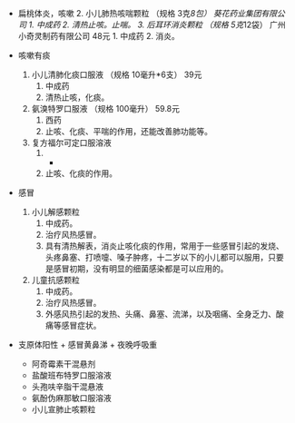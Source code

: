 - 扁桃体炎，咳嗽
    2. 小儿肺热咳喘颗粒 （规格 3克*8包） 葵花药业集团有限公司
        1. 中成药
        2. 清热止咳。止喘。
    3. 后耳环消炎颗粒 （规格 5克*12袋） 广州小奇灵制药有限公司 48元 
        1. 中成药
        2. 消炎。

- 咳嗽有痰
    1. 小儿清肺化痰口服液 （规格 10毫升*6支） 39元
        1. 中成药
        2. 清热止咳，化痰。
    2. 氨溴特罗口服液  （规格 100毫升） 59.8元
        1. 西药
        2. 止咳、化痰、平喘的作用，还能改善肺功能等。
    3. 复方福尔可定口服溶液
        1. -
        2. 止咳、化痰的作用。

- 感冒
    1. 小儿解感颗粒
        1. 中成药。
        2. 治疗风热感冒。
        3. 具有清热解表，消炎止咳化痰的作用，常用于一些感冒引起的发烧、头疼鼻塞、打喷嚏、嗓子肿疼，十二岁以下的小儿都可以服用，只要是感冒初期，没有明显的细菌感染都是可以应用的。
    2. 儿童抗感颗粒
        1. 中成药。
        2. 治疗风热感冒。
        3. 外感风热引起的发热、头痛、鼻塞、流涕，以及咽痛、全身乏力、酸痛等感冒症状。


- 支原体阳性 + 感冒黄鼻涕 + 夜晚呼吸重
    - 阿奇霉素干混悬剂
    - 盐酸班布特罗口服溶液
    - 头孢呋辛脂干混悬液
    - 氨酚伪麻那敏口服溶液
    - 小儿宣肺止咳颗粒